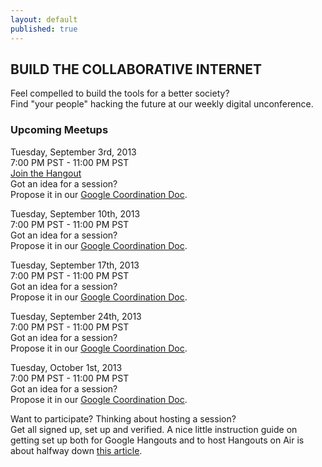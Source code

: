 ```yaml
---
layout: default
published: true
---
```


## BUILD THE COLLABORATIVE INTERNET
Feel compelled to build the tools for a better society?  
Find "your people" hacking the future at our weekly digital unconference.

### Upcoming Meetups  
Tuesday, September 3rd, 2013   
7:00 PM PST - 11:00 PM PST  
[Join the Hangout](https://plus.google.com/hangouts/_/0939068ce8c2ca059699d06eae95c23be9c58dcd?authuser=1&hl=en)  
Got an idea for a session?  
Propose it in our [Google Coordination Doc](https://docs.google.com/spreadsheet/ccc?key=0Aqe_OvhjNeDPdGlvZWpyQUtiT3I1bXdIT1RHazFabmc&usp=sharing).   
   
Tuesday, September 10th, 2013   
7:00 PM PST - 11:00 PM PST  
Got an idea for a session?  
Propose it in our [Google Coordination Doc](https://docs.google.com/spreadsheet/ccc?key=0Aqe_OvhjNeDPdGhSYVBmX0FnN2pkSFM1UFJ3TXoxSkE&usp=sharing).  
  
Tuesday, September 17th, 2013   
7:00 PM PST - 11:00 PM PST  
Got an idea for a session?  
Propose it in our [Google Coordination Doc](https://docs.google.com/spreadsheet/ccc?key=0Aqe_OvhjNeDPdGJTTm5jTHRtS2FNU253dGp5RVdScXc&usp=sharing).  
  
Tuesday, September 24th, 2013   
7:00 PM PST - 11:00 PM PST  
Got an idea for a session?  
Propose it in our [Google Coordination Doc](https://docs.google.com/spreadsheet/ccc?key=0Aqe_OvhjNeDPdF9VOEVzWkJNX1hvQ1RfZ3lJQVpBRGc&usp=sharing).  
  
Tuesday, October 1st, 2013   
7:00 PM PST - 11:00 PM PST  
Got an idea for a session?  
Propose it in our [Google Coordination Doc](https://docs.google.com/spreadsheet/ccc?key=0Aqe_OvhjNeDPdE1oWS1uQVNoUUtNdURieGhTMUdyYlE&usp=sharing).  

  

Want to participate?  Thinking about hosting a session?  
Get all signed up, set up and verified.  A nice little instruction guide on getting set up both for Google Hangouts and to host Hangouts on Air is about halfway down [this article](http://mackwebsolutions.com/blog/2012/08/the-comprehensiveish-guide-to-google-hangouts/). 
